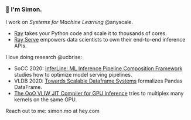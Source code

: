 ### 👋 I'm Simon.

I work on *Systems for Machine Learning* @anyscale. 
- [Ray](https://github.com/ray-project/ray) takes your Python code and scale it to thousands of cores.
- [Ray Serve](https://docs.ray.io/en/latest/serve/index.html#rayserve) empowers data scientists to own their end-to-end inference APIs.

I love doing research @ucbrise:
- SoCC 2020: [InferLine: ML Inference Pipeline Composition Framework](https://arxiv.org/abs/1812.01776) studies how to optimize model serving pipelines.
- VLDB 2020: [Towards Scalable Dataframe Systems](http://www.vldb.org/pvldb/vol13/p2033-petersohn.pdf) formalizes Pandas DataFrame.
- [The OoO VLIW JIT Compiler for GPU Inference](https://arxiv.org/abs/1901.10008) tries to multiplex many kernels on the same GPU.

Reach out to me: simon.mo at hey.com
